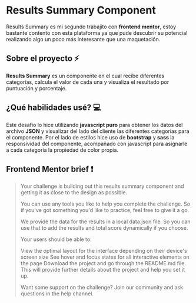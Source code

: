 
# Results Summary Component
Results Summary es mi segundo trabajito con __frontend mentor__, estoy bastante contento con esta plataforma ya que pude descubrir su potencial realizando algo un poco más interesante que una maquetación.

## Sobre el proyecto ⚡
__Results Summary__ es un componente en el cual recibe diferentes categorías, calcula el valor de cada una y visualiza el resultado por puntuación y porcentaje.

##  ¿Qué habilidades usé? 💻
 Este desafio lo hice utilizando __javascript puro__ para obtener los datos del archivo __JSON__ y visualizar del lado del cliente las diferentes categorías para el componente. Por el lado de estilos hice uso de __bootstrap__ y __sass__ la responsividad del componente, acompañado con javascript para asignarle a cada categoría la propiedad de color propia.
 
## Frontend Mentor brief ❗ 
> Your challenge is building out this results summary component and getting it as close to the design as possible.
> 
> You can use any tools you like to help you complete the challenge. So if you've got something you'd like to practice, feel free to give it a go.
> 
> We provide the data for the results in a local data.json file. So you can use that to add the results and total score dynamically if you choose.
> 
> Your users should be able to:
> 
> View the optimal layout for the interface depending on their device's screen size
See hover and focus states for all interactive elements on the page
Download the project and go through the README.md file. This will provide further details about the project and help you set it up.
> 
> Want some support on the challenge? Join our community and ask questions in the help channel.

## 
